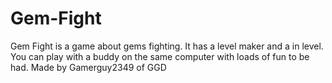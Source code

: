 # Gem-Fight
Gem Fight is a game about gems fighting.
It has a level maker and a in level.
You can play with a buddy on the  same computer with loads of fun to be had.
Made by Gamerguy2349 of GGD
